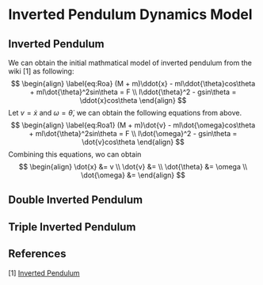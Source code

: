 # Inverted Pendulum Dynamics Model

## Inverted Pendulum
We can obtain the initial mathmatical model of inverted pendulum from the wiki [1] as following:
$$
\begin{align} \label{eq:Roa}
(M + m)\ddot{x} - ml\ddot{\theta}cos\theta + ml\dot{\theta}^2sin\theta = F \\
l\ddot{\theta}^2 - gsin\theta = \ddot{x}cos\theta
\end{align}
$$
Let $v = \dot{x}$ and $\omega = \dot{\theta}$, we can obtain the following equations from above.
$$
\begin{align} \label{eq:Roa1}
(M + m)\dot{v} - ml\dot{\omega}cos\theta + ml\dot{\theta}^2sin\theta = F \\
l\dot{\omega}^2 - gsin\theta = \dot{v}cos\theta
\end{align}
$$
Combining this equations, wo can obtain
$$
\begin{align}
\dot{x} &= v \\
\dot{v} &= \\
\dot{\theta} &= \omega \\
\dot{\omega} &= 
\end{align}
$$
## Double Inverted Pendulum

## Triple Inverted Pendulum

## References
[1] [Inverted Pendulum](https://en.wikipedia.org/wiki/Inverted_pendulum)